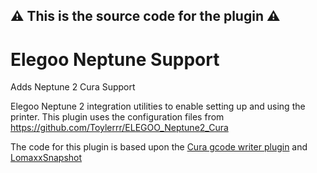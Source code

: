 ## :warning: This is the source code for the plugin :warning:


# Elegoo Neptune Support
 Adds Neptune 2 Cura Support

Elegoo Neptune 2 integration utilities to enable setting up and using the printer. This plugin uses the configuration files from https://github.com/Toylerrr/ELEGOO_Neptune2_Cura

The code for this plugin is based upon the [Cura gcode writer plugin](https://github.com/Ultimaker/Cura/tree/master/plugins/GCodeWriter) and [LomaxxSnapshot](https://github.com/daniel-kukiela/LotmaxxSnapshot)
